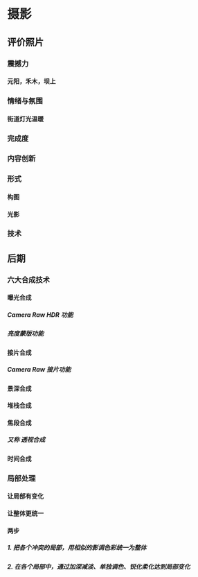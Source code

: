 # 摄影

## 评价照片

### 震撼力

#### 元阳，禾木，坝上

### 情绪与氛围

#### 街道灯光温暖

### 完成度

### 内容创新

### 形式

#### 构图

#### 光影

### 技术

## 后期

### 六大合成技术

#### 曝光合成

##### Camera Raw HDR 功能

##### 亮度蒙版功能

#### 接片合成

##### Camera Raw 接片功能

#### 景深合成

#### 堆栈合成

#### 焦段合成

##### 又称 透视合成

#### 时间合成

### 局部处理

#### 让局部有变化

#### 让整体更统一

#### 两步

##### 1. 把各个冲突的局部，用相似的影调色彩统一为整体

##### 2. 在各个局部中，通过加深减淡、单独调色、锐化柔化达到局部变化
